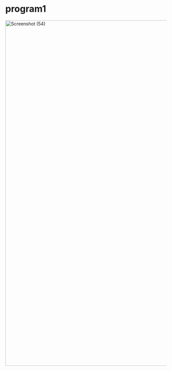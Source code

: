 <h1>program1</h1>

<img width="1920" height="1080" alt="Screenshot (54)" src="https://github.com/user-attachments/assets/fc2560fa-7215-4388-b38b-9437ce1eea26" />
